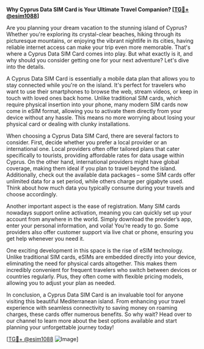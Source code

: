 **Why Cyprus Data SIM Card is Your Ultimate Travel Companion? [[TG💪+ @esim1088](https://t.me/s/esim1088)]**

Are you planning your dream vacation to the stunning island of Cyprus? Whether you're exploring its crystal-clear beaches, hiking through its picturesque mountains, or enjoying the vibrant nightlife in its cities, having reliable internet access can make your trip even more memorable. That's where a Cyprus Data SIM Card comes into play. But what exactly is it, and why should you consider getting one for your next adventure? Let's dive into the details.

A Cyprus Data SIM Card is essentially a mobile data plan that allows you to stay connected while you're on the island. It's perfect for travelers who want to use their smartphones to browse the web, stream videos, or keep in touch with loved ones back home. Unlike traditional SIM cards, which require physical insertion into your phone, many modern SIM cards now come in eSIM format, allowing you to activate them directly from your device without any hassle. This means no more worrying about losing your physical card or dealing with clunky installations.

When choosing a Cyprus Data SIM Card, there are several factors to consider. First, decide whether you prefer a local provider or an international one. Local providers often offer tailored plans that cater specifically to tourists, providing affordable rates for data usage within Cyprus. On the other hand, international providers might have global coverage, making them ideal if you plan to travel beyond the island. Additionally, check out the available data packages – some SIM cards offer unlimited data for a set period, while others charge per gigabyte used. Think about how much data you typically consume during your travels and choose accordingly.

Another important aspect is the ease of registration. Many SIM cards nowadays support online activation, meaning you can quickly set up your account from anywhere in the world. Simply download the provider’s app, enter your personal information, and voila! You’re ready to go. Some providers also offer customer support via live chat or phone, ensuring you get help whenever you need it.

One exciting development in this space is the rise of eSIM technology. Unlike traditional SIM cards, eSIMs are embedded directly into your device, eliminating the need for physical cards altogether. This makes them incredibly convenient for frequent travelers who switch between devices or countries regularly. Plus, they often come with flexible pricing models, allowing you to adjust your plan as needed.

In conclusion, a Cyprus Data SIM Card is an invaluable tool for anyone visiting this beautiful Mediterranean island. From enhancing your travel experience with seamless connectivity to saving money on roaming charges, these cards offer numerous benefits. So why wait? Head over to our channel to learn more about the best options available and start planning your unforgettable journey today! 

[[TG💪+ @esim1088](https://t.me/s/esim1088) ![Image](https://i.postimg.cc/Y0z9fWf4/image.png)]